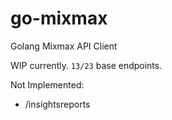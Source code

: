 # go-mixmax
Golang Mixmax API Client

WIP currently. `13/23` base endpoints.

Not Implemented:
* /insightsreports
